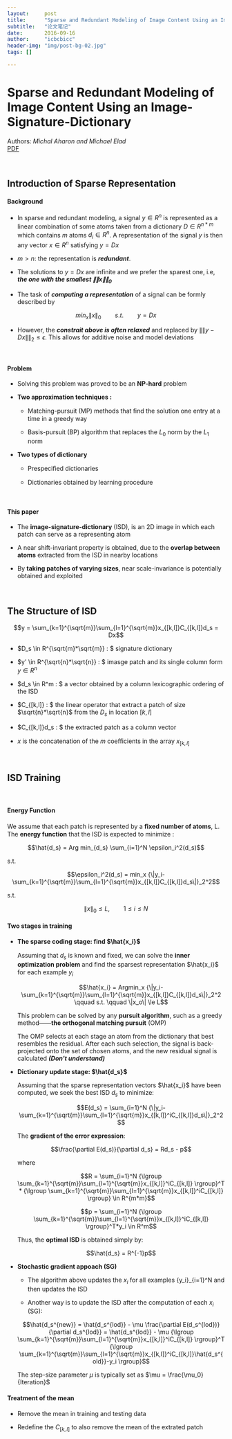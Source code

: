 ```yaml
---
layout:     post
title:      "Sparse and Redundant Modeling of Image Content Using an Image-Signature-Dictionary"
subtitle:   "论文笔记"
date:       2016-09-16
author:     "icbcbicc"
header-img: "img/post-bg-02.jpg"
tags: []

---
```


# Sparse and Redundant Modeling of Image Content Using an Image-Signature-Dictionary
Authors: *Michal Aharon and Michael Elad*  
[PDF](http://epubs.siam.org/doi/pdf/10.1137/07070156X)

<br>

## Introduction of Sparse Representation

#### Background

- In sparse and redundant modeling, a signal $y \in R^n$ is represented as a linear combination of some atoms taken from a dictionary $D \in R^{n*m}$ which contains $m$ atoms $d_i \in R^n$. A representation of the signal $y$ is then any vector $x \in R^n$ satisfying $y = Dx$

- $m > n$: the representation is ***redundant***.

- The solutions to $y = Dx$ are infinite and we prefer the sparest one, i.e, ***the one with the smallest ${\|\|x\|\|}_0$***

- The task of ***computing a representation*** of a signal can be formly described by  

$$min_x{\|x\|}_0 \qquad s.t. \qquad y=Dx$$

- However, the ***constrait above is often relaxed*** and replaced by ${\|\|y-Dx\|\|}_2 \le \epsilon$. This allows for additive noise and model deviations

<br>

#### Problem

- Solving this problem was proved to be an **NP-hard** problem

- **Two approximation techniques :**

	- Matching-pursuit (MP) methods that ﬁnd the solution one entry at a time in a greedy way

	-  Basis-pursuit (BP) algorithm that replaces the $L_0$ norm by the $L_1$ norm

- **Two types of dictionary**

	- Prespeciﬁed dictionaries

	- Dictionaries obtained by learning procedure

<br>

#### This paper

- The **image-signature-dictionary** (ISD), is an 2D image in which each patch can serve as a representing atom  

- A near shift-invariant property is obtained, due to the **overlap between atoms** extracted from the ISD in nearby locations  

- By **taking patches of varying sizes**, near scale-invariance is potentially obtained and exploited  

<br>

## The Structure of ISD

$$y = \sum_{k=1}^{\sqrt{m}}\sum_{l=1}^{\sqrt{m}}x_{[k,l]}C_{[k,l]}d_s = Dx$$

- $D_s \in R^{\sqrt{m}*\sqrt{m}} : $ signature dictionary

- $y' \in R^{\sqrt{n}*\sqrt{n}} : $ imasge patch and its single column form $y \in R^n$

- $d_s \in R^m : $  a vector obtained by a column lexicographic ordering of the ISD

- $C_{[k,l]} : $ the linear operator that extract a patch of size $\sqrt{n}*\sqrt{n}$ from the $D_s$ in location $[k,l]$

- $C_{[k,l]}d_s : $ the extracted patch as a column vector

-  $x$ is the concatenation of the $m$ coeﬃcients in the array $x_{[k,l]}$

<br>

## ISD Training

<br>

#### Energy Function  

We assume that each patch is represented by a **ﬁxed number of atoms**, L. The **energy function** that the ISD is expected to minimize :

$$\hat{d_s} = Arg min_{d_s} \sum_{i=1}^N \epsilon_i^2(d_s)$$

s.t.

$$\epsilon_i^2(d_s) = min_x {\|y_i-\sum_{k=1}^{\sqrt{m}}\sum_{l=1}^{\sqrt{m}}x_{[k,l]}C_{[k,l]}d_s\|}_2^2$$

s.t. 

$${\|x\|}_0 \le L,\qquad 1 \le i \le N$$

#### Two stages in training

- **The sparse coding stage: find $\hat{x_i}$**

	Assuming that $d_s$ is known and ﬁxed, we can solve the **inner optimization problem** and ﬁnd the sparsest representation $\hat{x_i}$ for each example $y_i$

	$$\hat{x_i} = Argmin_x {\|y_i-\sum_{k=1}^{\sqrt{m}}\sum_{l=1}^{\sqrt{m}}x_{[k,l]}C_{[k,l]}d_s\|}_2^2 \qquad s.t. \qquad \|x_o\| \le L$$

	This problem can be solved by any **pursuit algorithm**, such as a greedy method——**the orthogonal matching pursuit** (OMP)

	The OMP selects at each stage an atom from the dictionary that best resembles the residual. After each such selection, the signal is back-projected onto the set of chosen atoms, and the new residual signal is calculated ***(Don't understand)***

- **Dictionary update stage: $\hat{d_s}$**

	 Assuming that the sparse representation vectors $\hat{x_i}$ have been computed, we seek the best ISD $d_s$ to minimize: 

	 $$E(d_s) = \sum_{i=1}^N {\|y_i-\sum_{k=1}^{\sqrt{m}}\sum_{l=1}^{\sqrt{m}}x_{[k,l]}^iC_{[k,l]}d_s\|}_2^2$$

	 The **gradient of the error expression**:

	 $$\frac{\partial E(d_s)}{\partial d_s} = Rd_s - p$$

	 where

	 $$R = \sum_{i=1}^N {\lgroup \sum_{k=1}^{\sqrt{m}}\sum_{l=1}^{\sqrt{m}}x_{[k,l]}^iC_{[k,l]} \rgroup}^T * {\lgroup \sum_{k=1}^{\sqrt{m}}\sum_{l=1}^{\sqrt{m}}x_{[k,l]}^iC_{[k,l]} \rgroup} \in R^{m*m}$$

	 $$p = \sum_{i=1}^N {\lgroup \sum_{k=1}^{\sqrt{m}}\sum_{l=1}^{\sqrt{m}}x_{[k,l]}^iC_{[k,l]} \rgroup}^T*y_i \in R^m$$

	 Thus, the **optimal ISD** is obtained simply by:

	 $$\hat{d_s} = R^{-1}p$$

- **Stochastic gradient appoach (SG)**

	- The algorithm above updates the $x_i$ for all examples {y_i}_{i=1}^N and then updates the ISD

	- Another way is to update the ISD after the computation of each $x_i$ (SG):  

	$$\hat{d_s^{new}} = \hat{d_s^{lod}} - \mu \frac{\partial E(d_s^{lod})}{\partial d_s^{lod}} = \hat{d_s^{lod}} - \mu {\lgroup \sum_{k=1}^{\sqrt{m}}\sum_{l=1}^{\sqrt{m}}x_{[k,l]}^iC_{[k,l]} \rgroup}^T {\lgroup \sum_{k=1}^{\sqrt{m}}\sum_{l=1}^{\sqrt{m}}x_{[k,l]}^iC_{[k,l]}\hat{d_s^{old}}-y_i \rgroup}$$

	The step-size parameter $\mu$ is typically set as $\mu = \frac{\mu_0}{Iteration}$


#### Treatment of the mean

- Remove the mean in training and testing data

- Redefine the $C_{[k,l]}$ to also remove the mean of the extrated patch


